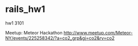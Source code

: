 # rails_hw1
hw1 3101


Meetup: Meteor Hackathon http://www.meetup.com/Meteor-NY/events/225258342/?a=co2_grp&gj=co2&rv=co2
